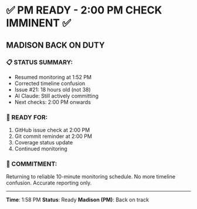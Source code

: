 # ✅ PM READY - 2:00 PM CHECK IMMINENT ✅

## MADISON BACK ON DUTY

### 📋 STATUS SUMMARY:
- Resumed monitoring at 1:52 PM
- Corrected timeline confusion  
- Issue #21: 18 hours old (not 38)
- AI Claude: Still actively committing
- Next checks: 2:00 PM onwards

### 🎯 READY FOR:
1. GitHub issue check at 2:00 PM
2. Git commit reminder at 2:00 PM
3. Coverage status update
4. Continued monitoring

### 📌 COMMITMENT:
Returning to reliable 10-minute monitoring schedule.
No more timeline confusion.
Accurate reporting only.

---
**Time**: 1:58 PM
**Status**: Ready
**Madison (PM)**: Back on track